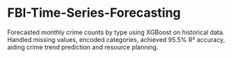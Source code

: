# FBI-Time-Series-Forecasting
Forecasted monthly crime counts by type using XGBoost on historical data. Handled missing values, encoded categories, achieved 95.5% R² accuracy, aiding crime trend prediction and resource planning.
